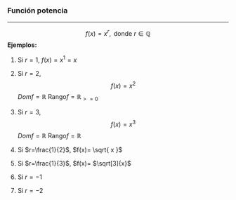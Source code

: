 ### Función potencia
***
$$f(x)=x^r, \text{
donde } r \in \mathbb{Q}$$ 
**Ejemplos:**
1. Si $r=1$, $f(x)=x^1=x$
2. Si $r=2$,
	$$f(x) = x^2$$
	$Domf=\mathbb{R}$
	$\text{Rango}f=\mathbb{R}_{>=0}$

3. Si $r=3$, 
	$$f(x)=x^3$$
	$Domf=\mathbb{R}$
	$\text{Rango}f=\mathbb{R}$


4. Si $r=\frac{1}{2}$, $f(x)= \sqrt{ x }$
5. Si $r=\frac{1}{3}$, $f(x)=  $\sqrt[3]{x}$
6. Si $r=-1$
7. Si $r=-2$
